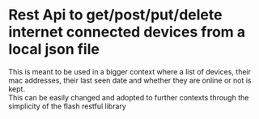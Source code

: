 # Rest Api to get/post/put/delete internet connected devices from a local json file
This is meant to be used in a bigger context where a list of devices, their mac addresses, their last seen date and whether they are online or not is kept.  
This can be easily changed and adopted to further contexts through the simplicity of the flash restful library
